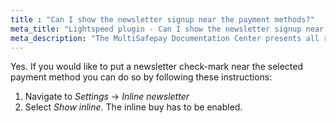 ```yaml
---
title : "Can I show the newsletter signup near the payment methods?"
meta_title: "Lightspeed plugin - Can I show the newsletter signup near the payment methods? - MultiSafepay Docs"
meta_description: "The MultiSafepay Documentation Center presents all relevant information about our Plugins and API. You can also find support pages for payment methods, tools and general questions as well as the contact details of our Support and Integration Teams."
---
```


Yes. If you would like to put a newsletter check-mark near the selected payment method you can do so by following these instructions:

1. Navigate to _Settings_ -> _Inline newsletter_
2. Select _Show inline_. The inline buy has to be enabled.